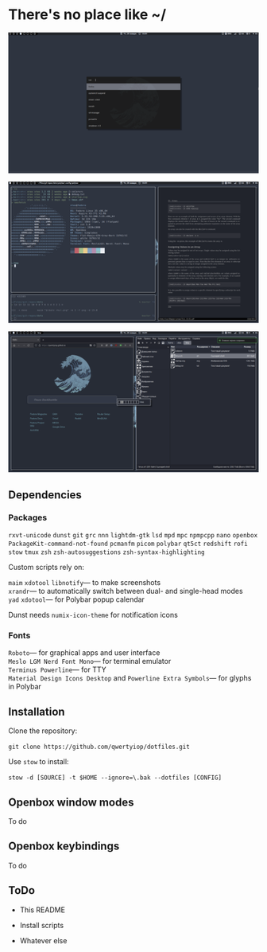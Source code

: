 # There's no place like ~/

![Image](1.png)

![Image](2.png)

![Image](3.png)


## Dependencies

### Packages

`rxvt-unicode` `dunst` `git` `grc` `nnn` `lightdm-gtk` `lsd` `mpd` `mpc` `npmpcpp` `nano` `openbox` `PackageKit-command-not-found` `pcmanfm` `picom` `polybar` `qt5ct` `redshift` `rofi` `stow` `tmux` `zsh` `zsh-autosuggestions` `zsh-syntax-highlighting`

Custom scripts rely on:

`maim` `xdotool` `libnotify`— to make screenshots<br/>
`xrandr`— to automatically switch between dual- and single-head modes<br/>
`yad`  `xdotool`— for Polybar popup calendar<br/>

Dunst needs `numix-icon-theme` for notification icons

### Fonts

`Roboto`— for graphical apps and user interface<br/>
`Meslo LGM Nerd Font Mono`— for terminal emulator<br/>
`Terminus Powerline`— for TTY<br/>
`Material Design Icons Desktop` and `Powerline Extra Symbols`— for glyphs in Polybar<br/>


## Installation

Clone the repository:

  `git clone https://github.com/qwertyiop/dotfiles.git`

Use `stow` to install:

  `stow -d [SOURCE] -t $HOME --ignore=\.bak --dotfiles [CONFIG]`


## Openbox window modes

To do


## Openbox keybindings

To do


## ToDo

* This README

* Install scripts

* Whatever else
